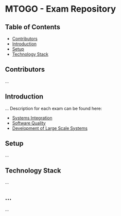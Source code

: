 # MTOGO - Exam Repository

## Table of Contents

- [Contributors](#contributors)
- [Introduction](#introduction)
- [Setup](#setup)
- [Technology Stack](#techology-stack)

## Contributors

...

## Introduction

...
Description for each exam can be found here:

- [Systems Integration](./SI/readme.md)
- [Software Quality](./SQ/readme.md)
- [Development of Large Scale Systems](./DLS/readme.md)

## Setup

...

## Technology Stack

...

## ...

...
